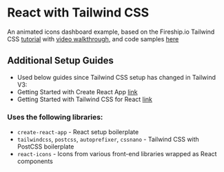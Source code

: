 # React with Tailwind CSS

An animated icons dashboard example, based on the Fireship.io Tailwind CSS [tutorial](https://fireship.io/lessons/tailwind-tutorial/) with [video walkthrough](https://www.youtube.com/watch?v=pfaSUYaSgRo), and code samples [here](https://github.com/fireship-io/tailwind-dashboard)

## Additional Setup Guides
- Used below guides since Tailwind CSS setup has changed in Tailwind V3:
- Getting Started with Create React App [link](https://github.com/facebook/create-react-app)
- Getting Started with Tailwind CSS for React [link](https://tailwindcss.com/docs/guides/create-react-app)

### Uses the following libraries:
- `create-react-app` - React setup boilerplate
- `tailwindcss`, `postcss`, `autoprefixer`, `cssnano` - Tailwind CSS with PostCSS boilerplate
- `react-icons` - Icons from various front-end libraries wrapped as React components